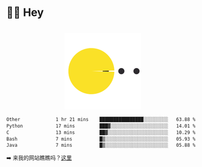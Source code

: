
# 👋🏻 Hey
<div align="center">
	<br>
	<img src="https://raw.githubusercontent.com/Aniket965/Aniket965/master/pacman.svg?sanitize=true" width="200" height="200">
	<br>
</div>

<!--START_SECTION:waka-->

```txt
Other             1 hr 21 mins    ████████████████░░░░░░░░░   63.88 %
Python            17 mins         ███▓░░░░░░░░░░░░░░░░░░░░░   14.01 %
C                 13 mins         ██▓░░░░░░░░░░░░░░░░░░░░░░   10.29 %
Bash              7 mins          █▒░░░░░░░░░░░░░░░░░░░░░░░   05.93 %
Java              7 mins          █▒░░░░░░░░░░░░░░░░░░░░░░░   05.88 %
```

<!--END_SECTION:waka-->

 ➡️  来我的网站瞧瞧吗？[这里](https://www.shaolongfei.com)
